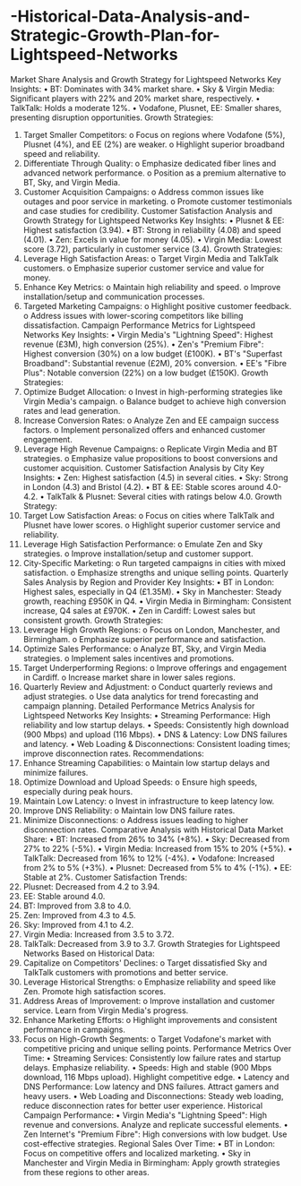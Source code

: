 # -Historical-Data-Analysis-and-Strategic-Growth-Plan-for-Lightspeed-Networks

Market Share Analysis and Growth Strategy for Lightspeed Networks
Key Insights:
•	BT: Dominates with 34% market share.
•	Sky & Virgin Media: Significant players with 22% and 20% market share, respectively.
•	TalkTalk: Holds a moderate 12%.
•	Vodafone, Plusnet, EE: Smaller shares, presenting disruption opportunities.
Growth Strategies:
1.	Target Smaller Competitors:
o	Focus on regions where Vodafone (5%), Plusnet (4%), and EE (2%) are weaker.
o	Highlight superior broadband speed and reliability.
2.	Differentiate Through Quality:
o	Emphasize dedicated fiber lines and advanced network performance.
o	Position as a premium alternative to BT, Sky, and Virgin Media.
3.	Customer Acquisition Campaigns:
o	Address common issues like outages and poor service in marketing.
o	Promote customer testimonials and case studies for credibility.
Customer Satisfaction Analysis and Growth Strategy for Lightspeed Networks
Key Insights:
•	Plusnet & EE: Highest satisfaction (3.94).
•	BT: Strong in reliability (4.08) and speed (4.01).
•	Zen: Excels in value for money (4.05).
•	Virgin Media: Lowest score (3.72), particularly in customer service (3.4).
Growth Strategies:
1.	Leverage High Satisfaction Areas:
o	Target Virgin Media and TalkTalk customers.
o	Emphasize superior customer service and value for money.
2.	Enhance Key Metrics:
o	Maintain high reliability and speed.
o	Improve installation/setup and communication processes.
3.	Targeted Marketing Campaigns:
o	Highlight positive customer feedback.
o	Address issues with lower-scoring competitors like billing dissatisfaction.
Campaign Performance Metrics for Lightspeed Networks
Key Insights:
•	Virgin Media's "Lightning Speed": Highest revenue (£3M), high conversion (25%).
•	Zen's "Premium Fibre": Highest conversion (30%) on a low budget (£100K).
•	BT's "Superfast Broadband": Substantial revenue (£2M), 20% conversion.
•	EE's "Fibre Plus": Notable conversion (22%) on a low budget (£150K).
Growth Strategies:
1.	Optimize Budget Allocation:
o	Invest in high-performing strategies like Virgin Media's campaign.
o	Balance budget to achieve high conversion rates and lead generation.
2.	Increase Conversion Rates:
o	Analyze Zen and EE campaign success factors.
o	Implement personalized offers and enhanced customer engagement.
3.	Leverage High Revenue Campaigns:
o	Replicate Virgin Media and BT strategies.
o	Emphasize value propositions to boost conversions and customer acquisition.
Customer Satisfaction Analysis by City
Key Insights:
•	Zen: Highest satisfaction (4.5) in several cities.
•	Sky: Strong in London (4.3) and Bristol (4.2).
•	BT & EE: Stable scores around 4.0-4.2.
•	TalkTalk & Plusnet: Several cities with ratings below 4.0.
Growth Strategy:
1.	Target Low Satisfaction Areas:
o	Focus on cities where TalkTalk and Plusnet have lower scores.
o	Highlight superior customer service and reliability.
2.	Leverage High Satisfaction Performance:
o	Emulate Zen and Sky strategies.
o	Improve installation/setup and customer support.
3.	City-Specific Marketing:
o	Run targeted campaigns in cities with mixed satisfaction.
o	Emphasize strengths and unique selling points.
Quarterly Sales Analysis by Region and Provider
Key Insights:
•	BT in London: Highest sales, especially in Q4 (£1.35M).
•	Sky in Manchester: Steady growth, reaching £950K in Q4.
•	Virgin Media in Birmingham: Consistent increase, Q4 sales at £970K.
•	Zen in Cardiff: Lowest sales but consistent growth.
Growth Strategies:
1.	Leverage High Growth Regions:
o	Focus on London, Manchester, and Birmingham.
o	Emphasize superior performance and satisfaction.
2.	Optimize Sales Performance:
o	Analyze BT, Sky, and Virgin Media strategies.
o	Implement sales incentives and promotions.
3.	Target Underperforming Regions:
o	Improve offerings and engagement in Cardiff.
o	Increase market share in lower sales regions.
4.	Quarterly Review and Adjustment:
o	Conduct quarterly reviews and adjust strategies.
o	Use data analytics for trend forecasting and campaign planning.
Detailed Performance Metrics Analysis for Lightspeed Networks
Key Insights:
•	Streaming Performance: High reliability and low startup delays.
•	Speeds: Consistently high download (900 Mbps) and upload (116 Mbps).
•	DNS & Latency: Low DNS failures and latency.
•	Web Loading & Disconnections: Consistent loading times; improve disconnection rates.
Recommendations:
1.	Enhance Streaming Capabilities:
o	Maintain low startup delays and minimize failures.
2.	Optimize Download and Upload Speeds:
o	Ensure high speeds, especially during peak hours.
3.	Maintain Low Latency:
o	Invest in infrastructure to keep latency low.
4.	Improve DNS Reliability:
o	Maintain low DNS failure rates.
5.	Minimize Disconnections:
o	Address issues leading to higher disconnection rates.
Comparative Analysis with Historical Data
Market Share:
•	BT: Increased from 26% to 34% (+8%).
•	Sky: Decreased from 27% to 22% (-5%).
•	Virgin Media: Increased from 15% to 20% (+5%).
•	TalkTalk: Decreased from 16% to 12% (-4%).
•	Vodafone: Increased from 2% to 5% (+3%).
•	Plusnet: Decreased from 5% to 4% (-1%).
•	EE: Stable at 2%.
Customer Satisfaction Trends:
1.	Plusnet: Decreased from 4.2 to 3.94.
2.	EE: Stable around 4.0.
3.	BT: Improved from 3.8 to 4.0.
4.	Zen: Improved from 4.3 to 4.5.
5.	Sky: Improved from 4.1 to 4.2.
6.	Virgin Media: Increased from 3.5 to 3.72.
7.	TalkTalk: Decreased from 3.9 to 3.7.
Growth Strategies for Lightspeed Networks Based on Historical Data:
1.	Capitalize on Competitors' Declines:
o	Target dissatisfied Sky and TalkTalk customers with promotions and better service.
2.	Leverage Historical Strengths:
o	Emphasize reliability and speed like Zen. Promote high satisfaction scores.
3.	Address Areas of Improvement:
o	Improve installation and customer service. Learn from Virgin Media's progress.
4.	Enhance Marketing Efforts:
o	Highlight improvements and consistent performance in campaigns.
5.	Focus on High-Growth Segments:
o	Target Vodafone's market with competitive pricing and unique selling points.
Performance Metrics Over Time:
•	Streaming Services: Consistently low failure rates and startup delays. Emphasize reliability.
•	Speeds: High and stable (900 Mbps download, 116 Mbps upload). Highlight competitive edge.
•	Latency and DNS Performance: Low latency and DNS failures. Attract gamers and heavy users.
•	Web Loading and Disconnections: Steady web loading, reduce disconnection rates for better user experience.
Historical Campaign Performance:
•	Virgin Media's "Lightning Speed": High revenue and conversions. Analyze and replicate successful elements.
•	Zen Internet's "Premium Fibre": High conversions with low budget. Use cost-effective strategies.
Regional Sales Over Time:
•	BT in London: Focus on competitive offers and localized marketing.
•	Sky in Manchester and Virgin Media in Birmingham: Apply growth strategies from these regions to other areas.
